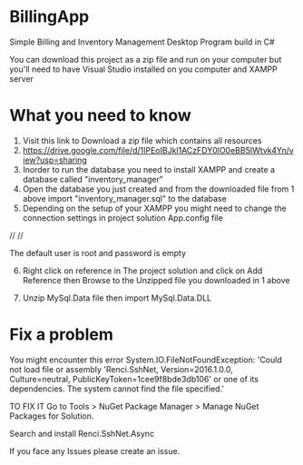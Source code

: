 # BillingApp
Simple Billing and Inventory Management Desktop Program build in C#

You can download this project as a zip file and run on your computer but you'll need to have Visual Studio installed on you computer and XAMPP server

# What you need to know
1) Visit this link to Download a zip file which contains all resources 
2) https://drive.google.com/file/d/1IPEoIBJkl1ACzFDY0lO0eBB5IWtvk4Yn/view?usp=sharing
3) Inorder to run the database you need to install XAMPP and create a database called "inventory_manager"
4) Open the database you just created and from the downloaded file from 1 above  import  "inventory_manager.sql" to the database
5) Depending on the setup of your XAMPP you might need to change the connection settings in project solution App.config file

// <add name="connstrng" connectionString="server=localhost;user=root;database=inventory_manager;port=3306;password=;" /> //

  The default user is root and password is empty

6) Right click on reference in The project solution and click on Add Reference then Browse to the Unzipped file you downloaded in 1 above

7) Unzip MySql.Data file then import MySql.Data.DLL

# Fix a problem
You might encounter this error
System.IO.FileNotFoundException: 'Could not load file or assembly 'Renci.SshNet, Version=2016.1.0.0, Culture=neutral, PublicKeyToken=1cee9f8bde3db106' or one of its dependencies. The system cannot find the file specified.'

TO FIX IT 
Go to Tools > NuGet Package Manager > Manage NuGet Packages for Solution.

Search and install Renci.SshNet.Async

If you face any Issues please create an issue.
